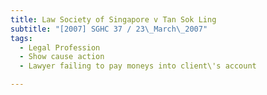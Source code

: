 ```yaml
---
title: Law Society of Singapore v Tan Sok Ling
subtitle: "[2007] SGHC 37 / 23\_March\_2007"
tags:
  - Legal Profession
  - Show cause action
  - Lawyer failing to pay moneys into client\'s account

---
```


